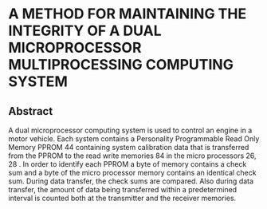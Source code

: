 # A METHOD FOR MAINTAINING THE INTEGRITY OF A DUAL MICROPROCESSOR MULTIPROCESSING COMPUTING SYSTEM

## Abstract
A dual microprocessor computing system is used to control an engine in a motor vehicle. Each system contains a Personality Programmable Read Only Memory PPROM 44 containing system calibration data that is transferred from the PPROM to the read write memories 84 in the micro processors 26, 28 . In order to identify each PPROM a byte of memory contains a check sum and a byte of the micro processor memory contains an identical check sum. During data transfer, the check sums are compared. Also during data transfer, the amount of data being transferred within a predetermined interval is counted both at the transmitter and the receiver memories.